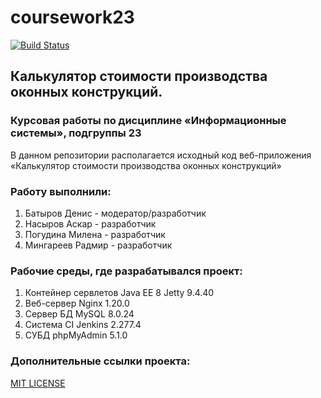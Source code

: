 # coursework23
[![Build Status](https://project23.usatu.su/jenkins/buildStatus/icon?job=Project23_CID)](https://project23.usatu.su/jenkins/job/Project23_CID/)

## Калькулятор стоимости производства оконных конструкций. 
### Курсовая работы по дисциплине «Информационные системы», подгруппы 23
В данном репозитории располагается исходный код веб-приложения «Калькулятор стоимости производства оконных конструкций»

### Работу выполнили:
1. Батыров Денис - модератор/разработчик
2. Насыров Аскар - разработчик
3. Погудина Милена - разработчик
4. Мингареев Радмир - разработчик

### Рабочие среды, где разрабатывался проект:
1. Контейнер сервлетов Java EE 8 Jetty 9.4.40
2. Веб-сервер Nginx 1.20.0
3. Сервер БД MySQL 8.0.24
4. Система CI Jenkins 2.277.4
5. СУБД phpMyAdmin 5.1.0

### Дополнительные ссылки проекта:
[MIT LICENSE](LICENSE)
